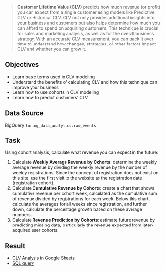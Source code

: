 > **Customer Lifetime Value (CLV)** predicts how much revenue (or profit) you can expect from a single customer using models like Predictive CLV or Historical CLV. CLV not only provides additional insights into your business and customers but also helps determine how much you can afford to spend on acquiring customers. This technique is crucial for sales and marketing analysis, as well as for the overall business strategy. With an accurate CLV measurement, you can track it over time to understand how changes, strategies, or other factors impact CLV and whether you can grow it.

## Objectives
- Learn basic terms used in CLV modeling
- Understand the benefits of calculating CLV and how this technique can improve your business
- Learn how to use cohorts in CLV modeling
- Learn how to predict customers’ CLV

 
## Data Source
BigQuery `turing_data_analytics.raw_events`

## Task
Using cohort analysis, calculate what revenue you can expect in the future:

1. Calculate **Weekly Average Revenue by Cohorts**: determine the weekly average revenue by dividing the weekly revenue by the number of weekly registrations. Since the concept of registration does not exist on this site, use the first visit to the website as the registration date (registration cohort). 
2. Calculate **Cumulative Revenue by Cohorts**: create a chart that shows cumulative revenue per cohort week, calculated as the cumulative sum of revenue divided by registrations for each week. Below this chart, calculate the averages for all weeks since registration, and further down, calculate the percentage growth based on these average numbers.
3. Calculate **Revenue Prediction by Cohorts**: estimate future revenue by predicting missing data, particularly the revenue expected from later-acquired user cohorts.

## Result
- [CLV Analysis](https://docs.google.com/spreadsheets/d/1_ngT6uBGt8Ij-Y600t0SYe-8VSpaXJp6CN7ipINExGo/edit?usp=sharing) in Google Sheets
- [SQL query](https://github.com/kornemar/Projects/blob/main/05%20CLV%20Analysis/CLV%20Analysis.sql)
